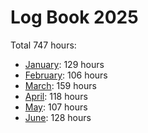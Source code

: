 # Log Book 2025

Total 747 hours:

- [January](2025-01.md): 129 hours
- [February](2025-02.md): 106 hours
- [March](2025-03.md): 159 hours
- [April](2025-04.md): 118 hours
- [May](2025-05.md): 107 hours
- [June](2025-06.md): 128 hours

